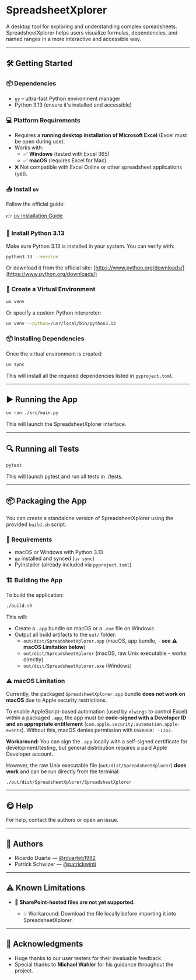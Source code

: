 # SpreadsheetXplorer

A desktop tool for exploring and understanding complex spreadsheets. SpreadsheetXplorer helps users visualize formulas,
dependencies, and named ranges in a more interactive and accessible way.

---

## 🛠️ Getting Started

### 📦 Dependencies

* [`uv`](https://docs.astral.sh/uv/getting-started/installation/) – ultra-fast Python environment manager
* Python 3.13 (ensure it's installed and accessible)

### 💻 Platform Requirements

- Requires a **running desktop installation of Microsoft Excel** (Excel must be open during use).
- Works with:
    - ✅ **Windows** (tested with Excel 365)
    - ✅ **macOS** (requires Excel for Mac)
- ❌ Not compatible with Excel Online or other spreadsheet applications (yet).

### 📥 Install `uv`

Follow the official guide:

👉 [uv Installation Guide](https://docs.astral.sh/uv/getting-started/installation/)

### 🐍 Install Python 3.13

Make sure Python 3.13 is installed in your system. You can verify with:

```bash
python3.13 --version
```

Or download it from the official site: [https://www.python.org/downloads/](https://www.python.org/downloads/)

### 🧪 Create a Virtual Environment

```bash
uv venv
```

Or specify a custom Python interpreter:

```bash
uv venv --python=/usr/local/bin/python3.13
```

### 📦 Installing Dependencies

Once the virtual environment is created:

```bash
uv sync
```

This will install all the required dependencies listed in `pyproject.toml`.

---

## ▶️ Running the App

```bash
uv run ./src/main.py
```

This will launch the SpreadsheetXplorer interface.

---

## 🔍 Running all Tests

```bash
pytest
```

This will launch pytest and run all tests in ./tests.

---

## 📦 Packaging the App

You can create a standalone version of SpreadsheetXplorer using the provided `build.sh` script.

### 🔧 Requirements

- macOS or Windows with Python 3.13
- [`uv`](https://docs.astral.sh/uv/getting-started/installation/) installed and synced (`uv sync`)
- PyInstaller (already included via `pyproject.toml`)

### 🏗️ Building the App

To build the application:

```bash
./build.sh
```

This will:

- Create a `.app` bundle on macOS or a `.exe` file on Windows
- Output all build artifacts to the `out/` folder:
  - `out/dist/SpreadsheetXplorer.app` (macOS, app bundle, - **see ⚠️ macOS Limitation below**)
  - `out/dist/SpreadsheetXplorer` (macOS, raw Unix executable - works directly)
  - `out/dist/SpreadsheetXplorer.exe` (Windows)

### ⚠️ macOS Limitation

Currently, the packaged `SpreadsheetXplorer.app` bundle **does not work on macOS** due to Apple security restrictions.

To enable AppleScript-based automation (used by `xlwings` to control Excel) within a packaged `.app`, the app must be **code-signed with a Developer ID and an appropriate entitlement** (`com.apple.security.automation.apple-events`). Without this, macOS denies permission with `OSERROR: -1743`.

**Workaround:** You can sign the `.app` locally with a self-signed certificate for development/testing, but general distribution requires a paid Apple Developer account.

However, the raw Unix executable file (`out/dist/SpreadsheetXplorer`) **does work** and can be run directly from the terminal:
```bash
./out/dist/SpreadsheetXplorer/SpreadsheetXplorer
```


---
## 😋 Help

For help, contact the authors or open an issue.

---

## 👥 Authors

* Ricardo Duarte — [@rduarteb1992](https://github.com/rduarteb1992)
* Patrick Schwizer — [@patrickwinti](https://github.com/patrickwinti)

---

## ⚠️ Known Limitations

* 📂 **SharePoint-hosted files are not yet supported.**

    * 💡 Workaround: Download the file locally before importing it into SpreadsheetXplorer.

---

## 🙏 Acknowledgments

* Huge thanks to our user testers for their invaluable feedback.
* Special thanks to **Michael Wahler** for his guidance throughout the project.
